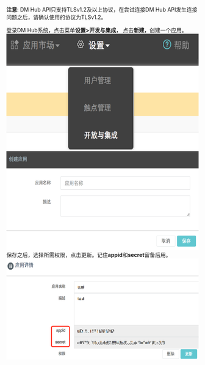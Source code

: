 **注意**: DM Hub API只支持TLSv1.2及以上协议，在尝试连接DM Hub API发生连接问题之后，请确认使用的协议为TLSv1.2。

登录DM Hub系统，点击菜单**设置>开发与集成**， 点击**新建**，创建一个应用。
<img src="../resources/create1.png" width="600" height="305"/>
<img src="../resources/create2.png" width="600" height="258"/>
保存之后，选择所需权限，点击更新。记住**appid**和**secret**留备后用。
<img src="../resources/create3.png" width="600" height="265"/>